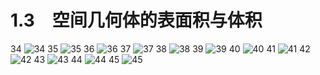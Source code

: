# 1.3　空间几何体的表面积与体积

34
![34](../../book/人教版高中数学A版必修2/人教版高中数学A版必修2_34.png)
35
![35](../../book/人教版高中数学A版必修2/人教版高中数学A版必修2_35.png)
36
![36](../../book/人教版高中数学A版必修2/人教版高中数学A版必修2_36.png)
37
![37](../../book/人教版高中数学A版必修2/人教版高中数学A版必修2_37.png)
38
![38](../../book/人教版高中数学A版必修2/人教版高中数学A版必修2_38.png)
39
![39](../../book/人教版高中数学A版必修2/人教版高中数学A版必修2_39.png)
40
![40](../../book/人教版高中数学A版必修2/人教版高中数学A版必修2_40.png)
41
![41](../../book/人教版高中数学A版必修2/人教版高中数学A版必修2_41.png)
42
![42](../../book/人教版高中数学A版必修2/人教版高中数学A版必修2_42.png)
43
![43](../../book/人教版高中数学A版必修2/人教版高中数学A版必修2_43.png)
44
![44](../../book/人教版高中数学A版必修2/人教版高中数学A版必修2_44.png)
45
![45](../../book/人教版高中数学A版必修2/人教版高中数学A版必修2_45.png)


